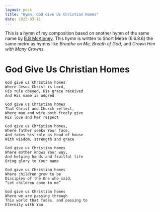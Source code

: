 ```yaml
---
layout: post
title: "Hymn: God Give Us Christian Homes"
date: 2022-03-11
---
```


This is a hymn of my composition based on another hymn of the same name by [B.B McKinney](https://hymnary.org/text/god_give_us_christian_homes). This hymn is written to Short Metre (6.6.8.6) the same metre as hymns like *Breathe on Me, Breath of God*, and *Crown Him with Many Crowns.* 

# God Give Us Christian Homes

    God give us Christian homes
    Where Jesus Christ is Lord,
    His rule obeyed, His grace received 
    And His name is adored

    God give us Christian homes
    That Christ and Church reflect,
    Where man and wife both freely give
    His love and her respect

    God give us Christian homes,
    Where father seeks Your face,
    And takes his role as head of house 
    With wisdom, strength and grace

    God give us Christian homes
    Where mother knows Your way,
    And helping hands and fruitful life
    Bring glory to Your name

    God give us Christian homes
    Where children grow to be
    Disciples of the One who said,
    “Let children come to me”

    God give us Christian homes
    Where we are passing through
    This world that fades, and passing to 
    Eternity with You

